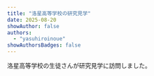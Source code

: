 ```yaml
---
title: "洛星高等学校の研究見学"
date: 2025-08-20
showAuthor: false
authors:
  - "yasuhiroinoue"
showAuthorsBadges: false
---
```


洛星高等学校の生徒さんが研究見学に訪問しました。